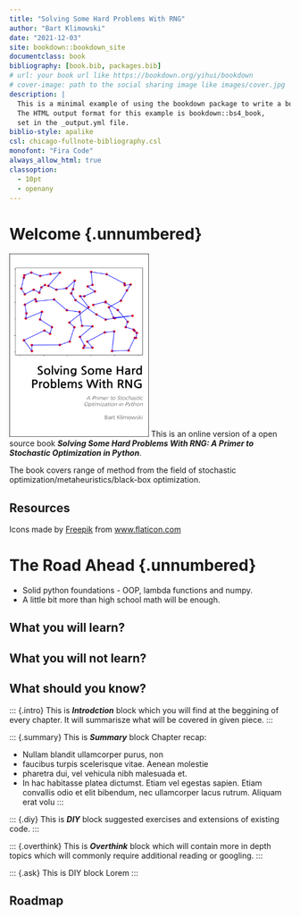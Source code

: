 ```yaml
--- 
title: "Solving Some Hard Problems With RNG"
author: "Bart Klimowski"
date: "2021-12-03"
site: bookdown::bookdown_site
documentclass: book
bibliography: [book.bib, packages.bib]
# url: your book url like https://bookdown.org/yihui/bookdown
# cover-image: path to the social sharing image like images/cover.jpg
description: |
  This is a minimal example of using the bookdown package to write a book.
  The HTML output format for this example is bookdown::bs4_book,
  set in the _output.yml file.
biblio-style: apalike
csl: chicago-fullnote-bibliography.csl
monofont: "Fira Code"
always_allow_html: true
classoption: 
  - 10pt
  - openany
---
```




# Welcome {.unnumbered} 


<img src="images/cover.png" class="cover" width="250" height="328"/> This is an online version of a open source book ***Solving Some Hard Problems With RNG: A Primer to Stochastic Optimization in Python***. 

The book covers range of method from the field of stochastic optimization/metaheuristics/black-box optimization.


## Resources 

<div>Icons made by <a href="https://www.freepik.com" title="Freepik">Freepik</a> from <a href="https://www.flaticon.com/" title="Flaticon">www.flaticon.com</a></div>

# The Road Ahead {.unnumbered}

+ Solid python foundations - OOP, lambda functions and numpy.
+ A little bit more than high school math will be enough.

## What you will learn?

## What you will not learn?

## What should you know?

::: {.intro}
This is ***Introdction*** block which you will find at the beggining of every chapter. It will summarisze what will be covered in given piece. 
:::

::: {.summary}
This is ***Summary*** block 
Chapter recap:  

 + Nullam blandit ullamcorper purus, non 
 + faucibus turpis scelerisque vitae. Aenean molestie 
 + pharetra dui, vel vehicula nibh malesuada et. 
 + In hac habitasse platea dictumst. Etiam vel egestas sapien. Etiam convallis odio et elit bibendum, nec ullamcorper lacus rutrum. Aliquam erat volu
:::

::: {.diy}
This is ***DIY*** block suggested exercises and extensions of existing code.
:::

::: {.overthink}
This is ***Overthink*** block which will contain more in depth topics which will commonly require additional reading or googling.
:::

::: {.ask}
This is DIY block Lorem 
:::

## Roadmap
